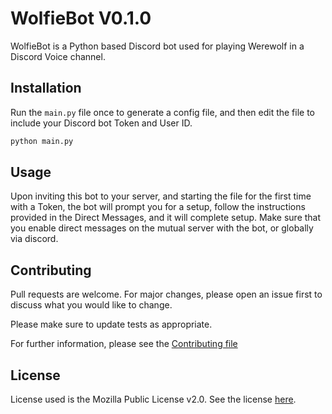 # WolfieBot V0.1.0

WolfieBot is a Python based Discord bot used for playing Werewolf in a Discord Voice channel.

## Installation

Run the `main.py` file once to generate a config file, and then edit the file to include your Discord bot Token and User ID.

```bash
python main.py
```

## Usage

Upon inviting this bot to your server, and starting the file for the first time with a Token, the bot will prompt you for a setup, follow the instructions provided in the Direct Messages, and it will complete setup. 
Make sure that you enable direct messages on the mutual server with the bot, or globally via discord.


## Contributing
Pull requests are welcome. For major changes, please open an issue first to discuss what you would like to change.

Please make sure to update tests as appropriate.

For further information, please see the [Contributing file](CONTRIBUTING.md)

## License
License used is the Mozilla Public License v2.0. See the license [here](LICENSE).